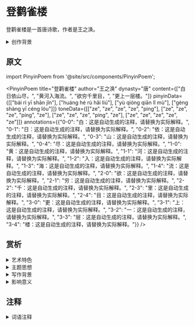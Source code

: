 # 登鹳雀楼

登鹳雀楼是一首唐诗歌，作者是王之涣。

<details>
<summary>创作背景</summary>

这首诗作于唐，具体创作年代已不可考。

</details>

## 原文

import PinyinPoem from '@site/src/components/PinyinPoem';

<PinyinPoem 
  title="登鹳雀楼"
  author="王之涣"
  dynasty="唐"
  content={["白日依山尽，", "黄河入海流。", "欲穷千里目，", "更上一层楼。"]}
  pinyinData={[["bái rì yī shān jǐn"], ["huáng hé rù hǎi liú"], ["yù qióng qiān lǐ mù"], ["gèng shàng yī céng lóu"]]}
  toneData={[["ze", "ze", "ze", "ze", "ping"], ["ze", "ze", "ze", "ping", "ze"], ["ze", "ze", "ze", "ping", "ze"], ["ze", "ze", "ze", "ze", "ze"]]}
  annotations={{"0-0": "白：这是自动生成的注释，请替换为实际解释。", "0-1": "日：这是自动生成的注释，请替换为实际解释。", "0-2": "依：这是自动生成的注释，请替换为实际解释。", "0-3": "山：这是自动生成的注释，请替换为实际解释。", "0-4": "尽：这是自动生成的注释，请替换为实际解释。", "1-0": "黄：这是自动生成的注释，请替换为实际解释。", "1-1": "河：这是自动生成的注释，请替换为实际解释。", "1-2": "入：这是自动生成的注释，请替换为实际解释。", "1-3": "海：这是自动生成的注释，请替换为实际解释。", "1-4": "流：这是自动生成的注释，请替换为实际解释。", "2-0": "欲：这是自动生成的注释，请替换为实际解释。", "2-1": "穷：这是自动生成的注释，请替换为实际解释。", "2-2": "千：这是自动生成的注释，请替换为实际解释。", "2-3": "里：这是自动生成的注释，请替换为实际解释。", "2-4": "目：这是自动生成的注释，请替换为实际解释。", "3-0": "更：这是自动生成的注释，请替换为实际解释。", "3-1": "上：这是自动生成的注释，请替换为实际解释。", "3-2": "一：这是自动生成的注释，请替换为实际解释。", "3-3": "层：这是自动生成的注释，请替换为实际解释。", "3-4": "楼：这是自动生成的注释，请替换为实际解释。"}}
/>

## 赏析

<details>
<summary>艺术特色</summary>

1. **语言特点**
   - 语言优美凝练
   - 意境深远
   - 韵律和谐

2. **表现手法**
   - 善用比喻和象征
   - 意象鲜明
   - 结构严谨

</details>

<details>
<summary>主题思想</summary>

1. **主题内容**
   - 待补充

2. **思想特色**
   - 待补充

</details>

<details>
<summary>写作背景</summary>

这首诗创作于唐，反映了当时的社会状况和文人心态。

</details>

<details>
<summary>影响意义</summary>

1. 艺术价值
   - 意境优美
   - 格律工整
   - 语言精炼

2. 历史价值
   - 反映时代特征
   - 展现文人情怀
   - 传承文化精神

</details>

## 注释

<details>
<summary>词语注释</summary>

- 白日依山尽：待补充
- 黄河入海流：待补充
- 欲穷千里目：待补充
- 更上一层楼：待补充

</details>
